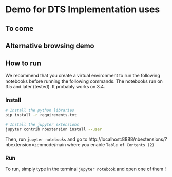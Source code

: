 Demo for DTS Implementation uses
================================

## To come

## Alternative browsing demo

## How to run

We recommend that you create a virtual environment to run the following notebooks before running the following commands. The notebooks run on 3.5 and later (tested). It probably works on 3.4.

### Install 

```bash
# Install the python libraries
pip install -r requirements.txt

# Install the jupyter extensions
jupyter contrib nbextension install --user
```

Then, run `jupyter notebooks` and go to http://localhost:8888/nbextensions/?nbextension=zenmode/main where you enable `Table of Contents (2)`

### Run

To run, simply type in the terminal `jupyter notebook` and open one of them !